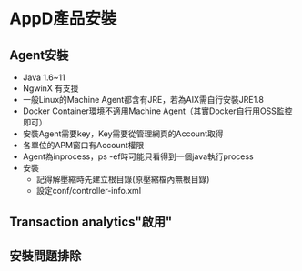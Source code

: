 # AppD產品安裝

## Agent安裝 
- Java 1.6~11
- NgwinX 有支援
- 一般Linux的Machine Agent都含有JRE，若為AIX需自行安裝JRE1.8
- Docker Container環境不適用Machine Agent（其實Docker自行用OSS監控即可）
- 安裝Agent需要key，Key需要從管理網頁的Account取得
- 各單位的APM窗口有Account權限
- Agent為inprocess，ps -ef時可能只看得到一個java執行process
- 安裝
	- 記得解壓縮時先建立根目錄(原壓縮檔內無根目錄)
	- 設定conf/controller-info.xml

## Transaction analytics"啟用"

## 安裝問題排除
<!--stackedit_data:
eyJoaXN0b3J5IjpbLTg5OTYyMTg1NSwxMDczMzA5OTA1LC04Mj
EzNjY4MzAsLTE5NTUxMDMxNDIsLTcxNjEzMzk3NywxNDc0MzQ5
Njg1XX0=
-->